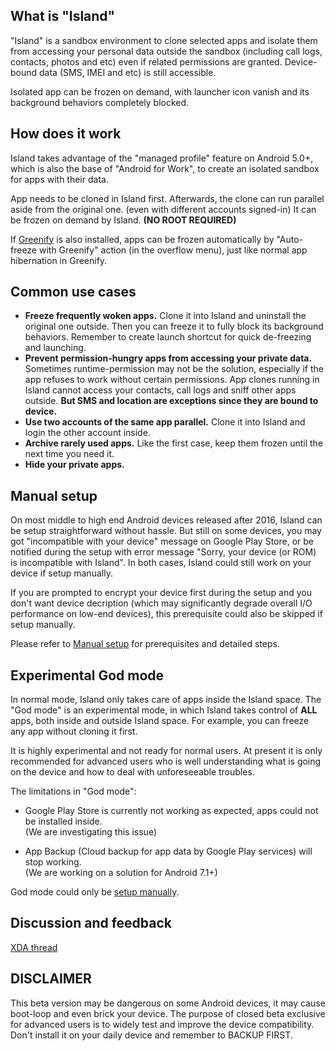 What is "Island"
----------------

"Island" is a sandbox environment to clone selected apps and isolate them from accessing your personal data outside the sandbox (including call logs, contacts, photos and etc) even if related permissions are granted. Device-bound data (SMS, IMEI and etc) is still accessible.

Isolated app can be frozen on demand, with launcher icon vanish and its background behaviors completely blocked.


How does it work
----------------

Island takes advantage of the "managed profile" feature on Android 5.0+, which is also the base of "Android for Work", to create an isolated sandbox for apps with their data.

App needs to be cloned in Island first. Afterwards, the clone can run parallel aside from the original one. (even with different accounts signed-in) It can be frozen on demand by Island. **(NO ROOT REQUIRED)**

If [Greenify](https://play.google.com/store/apps/details?id=com.oasisfeng.greenify) is also installed, apps can be frozen automatically by "Auto-freeze with Greenify" action (in the overflow menu), just like normal app hibernation in Greenify.


Common use cases
----------------

- **Freeze frequently woken apps.** Clone it into Island and uninstall the original one outside. Then you can freeze it to fully block its background behaviors. Remember to create launch shortcut for quick de-freezing and launching.
- **Prevent permission-hungry apps from accessing your private data.** Sometimes runtime-permission may not be the solution, especially if the app refuses to work without certain permissions. App clones running in Island cannot access your contacts, call logs and sniff other apps outside. **But SMS and location are exceptions since they are bound to device.**
- **Use two accounts of the same app parallel.** Clone it into Island and login the other account inside.
- **Archive rarely used apps.** Like the first case, keep them frozen until the next time you need it.
- **Hide your private apps.**


Manual setup
------------

On most middle to high end Android devices released after 2016, Island can be setup straightforward without hassle. But still on some devices, you may got "incompatible with your device" message on Google Play Store, or be notified during the setup with error message "Sorry, your device (or ROM) is incompatible with Island". In both cases, Island could still work on your device if setup manually.

If you are prompted to encrypt your device first during the setup and you don't want device decription (which may significantly degrade overall I/O performance on low-end devices), this prerequisite could also be skipped if setup manually.

Please refer to [Manual setup](/setup.md) for prerequisites and detailed steps.


Experimental God mode
---------------------

In normal mode, Island only takes care of apps inside the Island space. The "God mode" is an experimental mode, in which Island takes control of **ALL** apps, both inside and outside Island space. For example, you can freeze any app without cloning it first.

It is highly experimental and not ready for normal users. At present it is only recommended for advanced users who is well understanding what is going on the device and how to deal with unforeseeable troubles.

The limitations in "God mode":

- Google Play Store is currently not working as expected, apps could not be installed inside.  
(We are investigating this issue)

- App Backup (Cloud backup for app data by Google Play services) will stop working.  
(We are working on a solution for Android 7.1+)

God mode could only be [setup manually](/setup.md).


Discussion and feedback
-----------------------

[XDA thread](https://forum.xda-developers.com/android/apps-games/closed-beta-test-incoming-companion-app-t3366295)


DISCLAIMER
----------

This beta version may be dangerous on some Android devices, it may cause boot-loop and even brick your device. The purpose of closed beta exclusive for advanced users is to widely test and improve the device compatibility. Don't install it on your daily device and remember to BACKUP FIRST.
